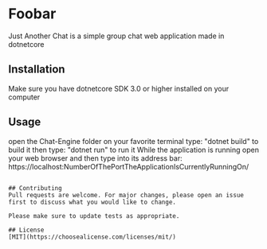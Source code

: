 # Foobar

Just Another Chat is a simple group chat web application made in dotnetcore

## Installation
Make sure you have dotnetcore SDK 3.0 or higher installed on your computer


## Usage

open the Chat-Engine folder on your favorite terminal
type: "dotnet build" to build it 
then type: "dotnet run" to run it
While  the application is running open your web browser and then type into its address bar: https://localhost:NumberOfThePortTheApplicationIsCurrentlyRunningOn/   

```

## Contributing
Pull requests are welcome. For major changes, please open an issue first to discuss what you would like to change.

Please make sure to update tests as appropriate.

## License
[MIT](https://choosealicense.com/licenses/mit/)